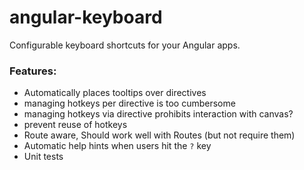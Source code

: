 angular-keyboard
================

Configurable keyboard shortcuts for your Angular apps.

### Features:
- Automatically places tooltips over directives
- managing hotkeys per directive is too cumbersome
- managing hotkeys via directive prohibits interaction with canvas?
- prevent reuse of hotkeys
- Route aware, Should work well with Routes (but not require them)
- Automatic help hints when users hit the `?` key
- Unit tests
